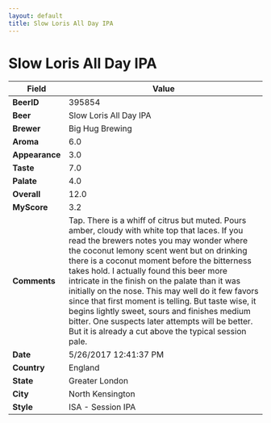 ```yaml
---
layout: default
title: Slow Loris All Day IPA
---
```


# Slow Loris All Day IPA

| Field         | Value     |
|---------------|-----------|
| **BeerID** | 395854 |
| **Beer** | Slow Loris All Day IPA |
| **Brewer** | Big Hug Brewing |
| **Aroma** | 6.0 |
| **Appearance** | 3.0 |
| **Taste** | 7.0 |
| **Palate** | 4.0 |
| **Overall** | 12.0 |
| **MyScore** | 3.2 |
| **Comments** | Tap. There is a whiff of citrus but muted. Pours amber, cloudy with white top that laces. If you read the brewers notes you may wonder where the coconut lemony scent went but on drinking there is a coconut moment before the bitterness takes hold. I actually found this beer more intricate in the finish on the palate than it was initially on the nose. This may well do it few favors since that first moment is telling. But taste wise, it begins lightly sweet, sours and finishes medium bitter. One suspects later attempts will be better. But it is already a cut above the typical session pale. |
| **Date** | 5/26/2017 12:41:37 PM |
| **Country** | England |
| **State** | Greater London |
| **City** | North Kensington |
| **Style** | ISA - Session IPA |
